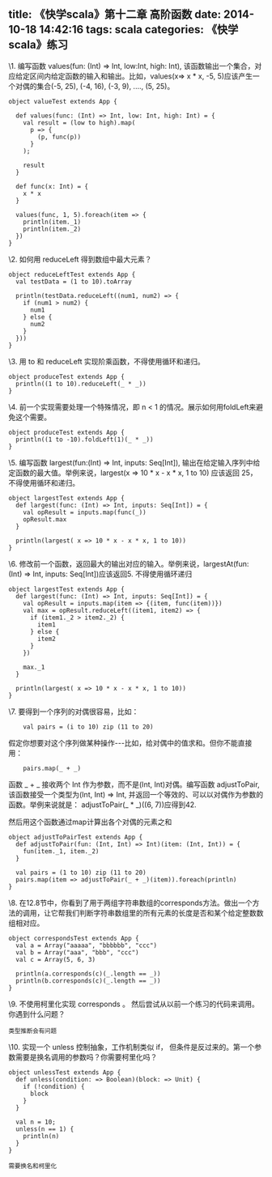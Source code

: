 title: 《快学scala》第十二章 高阶函数 
date: 2014-10-18 14:42:16
tags: scala
categories: 《快学scala》练习
---

\1. 编写函数 values(fun: (Int) =\> Int, low:Int, high: Int), 该函数输出一个集合，对应给定区间内给定函数的输入和输出。比如，values(x=\> x \* x, -5, 5)应该产生一个对偶的集合(-5, 25), (-4, 16), (-3, 9), ...., (5, 25)。

```
object valueTest extends App {

  def values(func: (Int) => Int, low: Int, high: Int) = {
    val result = (low to high).map(
      p => {
        (p, func(p))
      }
    );

    result
  }

  def func(x: Int) = {
    x * x
  }

  values(func, 1, 5).foreach(item => {
    println(item._1)
    println(item._2)
  })
}
```

\2. 如何用 reduceLeft 得到数组中最大元素？

```
object reduceLeftTest extends App {
  val testData = (1 to 10).toArray

  println(testData.reduceLeft((num1, num2) => {
    if (num1 > num2) {
      num1
    } else {
      num2
    }
  }))
} 
```

\3. 用 to 和 reduceLeft 实现阶乘函数，不得使用循环和递归。

```
object produceTest extends App {
  println((1 to 10).reduceLeft(_ * _))
}
```

\4. 前一个实现需要处理一个特殊情况，即 n < 1 的情况。展示如何用foldLeft来避免这个需要。

```
object produceTest extends App {
  println((1 to -10).foldLeft(1)(_ * _))
}
```

\5. 编写函数 largest(fun:(Int) => Int, inputs: Seq[Int]), 输出在给定输入序列中给定函数的最大值。举例来说，largest(x =\> 10 * x - x * x, 1 to 10) 应该返回 25，不得使用循环和递归。

```
object largestTest extends App {
  def largest(func: (Int) => Int, inputs: Seq[Int]) = {
    val opResult = inputs.map(func(_))
    opResult.max
  }               

  println(largest( x => 10 * x - x * x, 1 to 10))
} 
```

\6. 修改前一个函数，返回最大的输出对应的输入。举例来说，largestAt(fun: (Int) =\> Int, inputs: Seq[Int])应该返回5. 不得使用循环递归

```
object largestTest extends App {
  def largest(func: (Int) => Int, inputs: Seq[Int]) = {
    val opResult = inputs.map(item => {(item, func(item))})
    val max = opResult.reduceLeft((item1, item2) => {
      if (item1._2 > item2._2) {
        item1
      } else {
        item2
      }
    })

    max._1
  } 
  
  println(largest( x => 10 * x - x * x, 1 to 10))
}
```

\7. 要得到一个序列的对偶很容易，比如：

```
    val pairs = (i to 10) zip (11 to 20)
```

假定你想要对这个序列做某种操作---比如，给对偶中的值求和。但你不能直接用：

```
    pairs.map(_ + _)
```

函数 \_ + \_ 接收两个 Int 作为参数，而不是(Int, Int)对偶。编写函数 adjustToPair, 该函数接受一个类型为(Int, Int) => Int, 并返回一个等效的、可以以对偶作为参数的函数。举例来说就是： adjustToPair(\_ * \_)((6, 7))应得到42.

然后用这个函数通过map计算出各个对偶的元素之和

```
object adjustToPairTest extends App {
  def adjustToPair(fun: (Int, Int) => Int)(item: (Int, Int)) = {
    fun(item._1, item._2)
  }

  val pairs = (1 to 10) zip (11 to 20)
  pairs.map(item => adjustToPair(_ + _)(item)).foreach(println)
}
```

\8. 在12.8节中，你看到了用于两组字符串数组的corresponds方法。做出一个方法的调用，让它帮我们判断字符串数组里的所有元素的长度是否和某个给定整数数组相对应。

```
object correspondsTest extends App {
  val a = Array("aaaaa", "bbbbbb", "ccc")
  val b = Array("aaa", "bbb", "ccc")
  val c = Array(5, 6, 3)

  println(a.corresponds(c)(_.length == _))
  println(b.corresponds(c)(_.length == _))
} 
```

\9. 不使用柯里化实现 corresponds 。 然后尝试从以前一个练习的代码来调用。你遇到什么问题？

```
类型推断会有问题
```

\10. 实现一个 unless 控制抽象，工作机制类似 if， 但条件是反过来的。第一个参数需要是换名调用的参数吗？你需要柯里化吗？

```
object unlessTest extends App {
  def unless(condition: => Boolean)(block: => Unit) {
    if (!condition) {
      block
    }
  }

  val n = 10;
  unless(n == 1) {
    println(n)
  }
}

需要换名和柯里化
```
